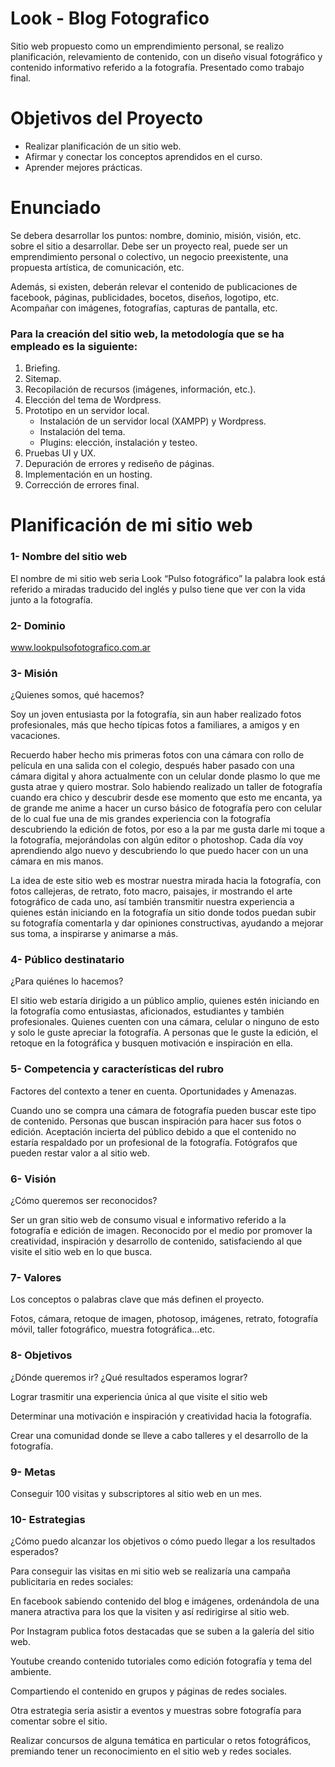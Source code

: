 # Look - Blog Fotografico
Sitio web propuesto como un emprendimiento personal, se realizo planificación, relevamiento de contenido, con un diseño visual fotográfico y contenido informativo referido a la fotografía.
Presentado como trabajo final.

# Objetivos del Proyecto
- Realizar planificación de un sitio web.
- Afirmar y conectar los conceptos aprendidos en el curso.
- Aprender mejores prácticas.

# Enunciado

Se debera desarrollar los puntos: nombre, dominio, misión, visión, etc. sobre el sitio a desarrollar.
Debe ser un proyecto real, puede ser un emprendimiento personal o colectivo, un negocio preexistente, una propuesta artística, de comunicación, etc.

Además, si existen, deberán relevar el contenido de publicaciones de facebook, páginas, publicidades, bocetos, diseños, logotipo, etc.
Acompañar con imágenes, fotografías, capturas de pantalla, etc.

### Para la creación del sitio web, la metodología que se ha empleado es la siguiente:
  1. Briefing.
  2. Sitemap.
  4. Recopilación de recursos (imágenes, información, etc.).
  6. Elección del tema de Wordpress.
  7. Prototipo en un servidor local.
      - Instalación de un servidor local (XAMPP) y Wordpress.
      - Instalación del tema.
      - Plugins: elección, instalación y testeo.
  8. Pruebas UI y UX.
  9. Depuración de errores y rediseño de páginas.
  10. Implementación en un hosting.
  11. Corrección de errores final.



# Planificación de mi sitio web


### 1- Nombre del sitio web

El nombre de mi sitio web seria Look “Pulso fotográfico” la palabra look está referido a miradas  traducido del inglés y pulso tiene que ver  con la vida junto a la fotografía.



### 2- Dominio

www.lookpulsofotografico.com.ar

### 3- Misión

¿Quienes somos, qué hacemos?

Soy un joven entusiasta por la fotografía, sin aun haber realizado fotos profesionales, más que hecho típicas fotos a familiares, a amigos y en vacaciones. 

Recuerdo haber hecho mis primeras fotos con una cámara con rollo de película en una salida con el colegio, después haber pasado con una cámara digital y ahora actualmente con un celular donde plasmo lo que me gusta atrae y quiero mostrar.
Solo habiendo realizado un taller de fotografía cuando era chico  y descubrir desde ese momento  que esto me encanta, ya de grande me anime a hacer un curso básico de fotografía pero con celular  de lo cual fue una de mis grandes experiencia con la fotografía descubriendo la edición de fotos, por eso a la par me gusta darle mi toque a la fotografía, mejorándolas  con algún editor o photoshop. 
Cada día voy aprendiendo algo nuevo y descubriendo lo que puedo hacer con un una cámara en mis manos.

La idea de este sitio web es mostrar nuestra mirada hacia la fotografía, con fotos callejeras, de retrato, foto macro, paisajes, ir mostrando el arte fotográfico de cada uno, así también transmitir nuestra experiencia a quienes están iniciando en la fotografía un sitio donde todos puedan subir su fotografía comentarla y  dar opiniones constructivas, ayudando a mejorar sus toma, a inspirarse y animarse a más. 


### 4- Público destinatario

¿Para quiénes lo hacemos?

El sitio web estaría dirigido a un público amplio, quienes estén iniciando en la fotografía como entusiastas, aficionados, estudiantes y también profesionales.
Quienes cuenten con una cámara, celular o ninguno de esto y solo le guste apreciar la fotografía.
A personas que le guste la edición, el retoque en la fotográfica y busquen motivación e inspiración  en ella.

### 5- Competencia y características del rubro

Factores del contexto a tener en cuenta. Oportunidades y Amenazas.

Cuando uno se compra una cámara de fotografía pueden buscar este tipo de contenido.
Personas que buscan inspiración para hacer sus fotos o edición.
Aceptación incierta del público debido a que el contenido no estaría respaldado por un profesional de la fotografía.
Fotógrafos que pueden restar valor a al sitio web.

### 6- Visión

¿Cómo queremos ser reconocidos?

Ser un gran sitio web de consumo visual e informativo referido  a la fotografía e edición de imagen.  Reconocido por el medio por  promover la creatividad,  inspiración y desarrollo de contenido, satisfaciendo al que visite el sitio web en lo que busca.


### 7- Valores

Los conceptos o palabras clave que más definen el proyecto.

Fotos, cámara, retoque de imagen, photosop, imágenes, retrato, fotografía móvil, taller fotográfico, muestra fotográfica…etc. 

### 8- Objetivos

¿Dónde queremos ir? ¿Qué resultados esperamos lograr?

Lograr trasmitir una experiencia única al que visite el sitio web

Determinar una motivación  e inspiración  y creatividad hacia la fotografía.

Crear una comunidad donde se lleve a cabo talleres y el desarrollo de la fotografía. 

### 9- Metas

Conseguir  100 visitas y subscriptores al sitio web en un mes.

### 10- Estrategias

¿Cómo puedo alcanzar los objetivos o cómo puedo llegar a los resultados esperados?

Para conseguir las visitas en mi sitio web se realizaría una campaña publicitaria en redes sociales:

En facebook sabiendo contenido del blog e imágenes, ordenándola de una manera atractiva para los que la visiten y así redirigirse al sitio web.

Por Instagram publica fotos destacadas que se suben a la galería del sitio web.

Youtube creando contenido tutoriales como edición fotografía y tema del ambiente.
 
Compartiendo el contenido en grupos y páginas  de redes sociales.
 
Otra estrategia seria asistir a eventos y  muestras sobre fotografía para comentar sobre el sitio.

Realizar concursos de alguna temática en particular o retos fotográficos, premiando  tener  un reconocimiento en el sitio web y redes sociales.  








